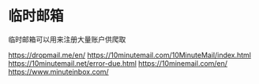 # 临时邮箱

<!--
ID: 95426e70-b2bb-4081-9fcc-cbf9a964a42e
Status: draft
Date: 2019-08-06T00:00:00
Modified: 2020-07-30T12:27:34
wp_id: 1818
-->

临时邮箱可以用来注册大量账户供爬取
 
https://dropmail.me/en/
https://10minutemail.com/10MinuteMail/index.html
https://10minutemail.net/error-due.html
https://10minemail.com/en/
https://www.minuteinbox.com/